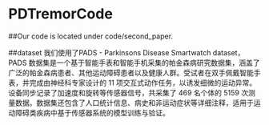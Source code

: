 # PDTremorCode

##Our code is located under code/second_paper.

##dataset
我们使用了PADS - Parkinsons Disease Smartwatch dataset，PADS 数据集是一个基于智能手表和智能手机采集的帕金森病研究数据集，涵盖了广泛的帕金森病患者、其他运动障碍患者以及健康人群。受试者在双手佩戴智能手表，并完成由神经科专家设计的 11 项交互式动作任务，以诱发细微的运动异常。设备同步记录了加速度和旋转等传感器信号，共采集了 469 名个体的 5159 次测量数据。数据集还包含了人口统计信息、病史和非运动症状等详细注释，适用于运动障碍类疾病中基于传感器系统的模型训练与验证。

